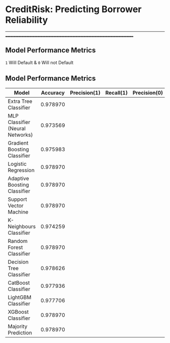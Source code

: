 # CreditRisk: Predicting Borrower Reliability
---
<hr style="border: 1px dashed grey; width: 80%;"/>

## Model Performance Metrics

`1` Will Default & `0` Will not Default 
## Model Performance Metrics

|                Model                 | Accuracy | Precision(1) | Recall(1) | Precision(0) | Recall(0) |
|--------------------------------------|----------|--------------|-----------|--------------|-----------|
| Extra Tree Classifier                | 0.978970 |              |           |              |           |
| MLP Classifier (Neural Networks)     | 0.973569 |              |           |              |           |
| Gradient Boosting Classifier         | 0.975983 |              |           |              |           |
| Logistic Regression                  | 0.978970 |              |           |              |           |
| Adaptive Boosting Classifier         | 0.978970 |              |           |              |           |
| Support Vector Machine               | 0.978970 |              |           |              |           |
| K-Neighbours Classifier              | 0.974259 |              |           |              |           |
| Random Forest Classifier             | 0.978970 |              |           |              |           |
| Decision Tree Classifier             | 0.978626 |              |           |              |           |
| CatBoost Classifier                  | 0.977936 |              |           |              |           |
| LightGBM Classifier                  | 0.977706 |              |           |              |           |
| XGBoost Classifier                   | 0.978970 |              |           |              |           |
| Majority Prediction                  | 0.978970 |              |           |              |           |




